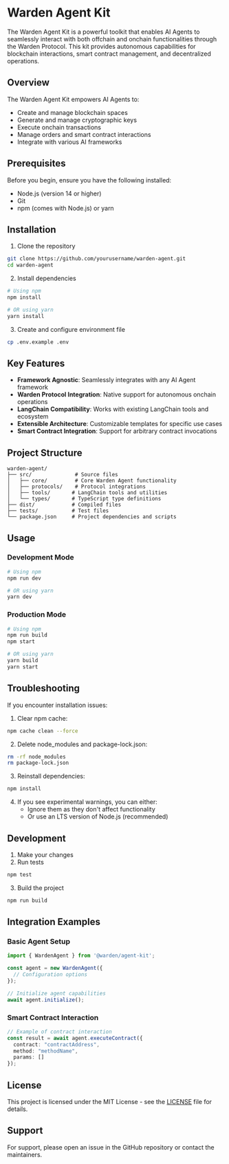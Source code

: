 # Warden Agent Kit

The Warden Agent Kit is a powerful toolkit that enables AI Agents to seamlessly interact with both offchain and onchain functionalities through the Warden Protocol. This kit provides autonomous capabilities for blockchain interactions, smart contract management, and decentralized operations.

## Overview

The Warden Agent Kit empowers AI Agents to:
- Create and manage blockchain spaces
- Generate and manage cryptographic keys
- Execute onchain transactions
- Manage orders and smart contract interactions
- Integrate with various AI frameworks

## Prerequisites

Before you begin, ensure you have the following installed:
- Node.js (version 14 or higher)
- Git
- npm (comes with Node.js) or yarn

## Installation

1. Clone the repository
```bash
git clone https://github.com/yourusername/warden-agent.git
cd warden-agent
```

2. Install dependencies
```bash
# Using npm
npm install

# OR using yarn
yarn install
```

3. Create and configure environment file
```bash
cp .env.example .env
```

## Key Features

- **Framework Agnostic**: Seamlessly integrates with any AI Agent framework
- **Warden Protocol Integration**: Native support for autonomous onchain operations
- **LangChain Compatibility**: Works with existing LangChain tools and ecosystem
- **Extensible Architecture**: Customizable templates for specific use cases
- **Smart Contract Integration**: Support for arbitrary contract invocations

## Project Structure

```
warden-agent/
├── src/              # Source files
│   ├── core/         # Core Warden Agent functionality
│   ├── protocols/    # Protocol integrations
│   ├── tools/       # LangChain tools and utilities
│   └── types/       # TypeScript type definitions
├── dist/            # Compiled files
├── tests/           # Test files
└── package.json     # Project dependencies and scripts
```

## Usage

### Development Mode
```bash
# Using npm
npm run dev

# OR using yarn
yarn dev
```

### Production Mode
```bash
# Using npm
npm run build
npm start

# OR using yarn
yarn build
yarn start
```

## Troubleshooting

If you encounter installation issues:

1. Clear npm cache:
```bash
npm cache clean --force
```

2. Delete node_modules and package-lock.json:
```bash
rm -rf node_modules
rm package-lock.json
```

3. Reinstall dependencies:
```bash
npm install
```

4. If you see experimental warnings, you can either:
   - Ignore them as they don't affect functionality
   - Or use an LTS version of Node.js (recommended)

## Development

1. Make your changes
2. Run tests
```bash
npm test
```

3. Build the project
```bash
npm run build
```

## Integration Examples

### Basic Agent Setup
```typescript
import { WardenAgent } from '@warden/agent-kit';

const agent = new WardenAgent({
  // Configuration options
});

// Initialize agent capabilities
await agent.initialize();
```

### Smart Contract Interaction
```typescript
// Example of contract interaction
const result = await agent.executeContract({
  contract: "contractAddress",
  method: "methodName",
  params: []
});
```

## License

This project is licensed under the MIT License - see the [LICENSE](LICENSE) file for details.

## Support

For support, please open an issue in the GitHub repository or contact the maintainers.